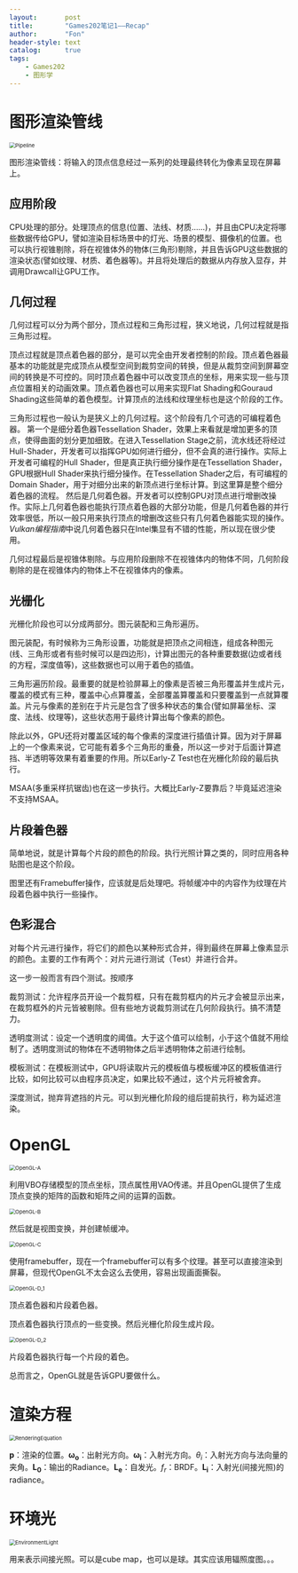 ```yaml
---
layout:       post
title:        "Games202笔记1——Recap"
author:       "Fon"
header-style: text
catalog:      true
tags:
    - Games202
    - 图形学
---
```




# 图形渲染管线

<img src="https://raw.githubusercontent.com/achmli/achmli.github.io/master/img/Games202/Recap/Pipeline.png" alt="Pipeline" style="zoom:67%;" />

图形渲染管线：将输入的顶点信息经过一系列的处理最终转化为像素呈现在屏幕上。

## 应用阶段

CPU处理的部分。处理顶点的信息(位置、法线、材质......)，并且由CPU决定将哪些数据传给GPU，譬如渲染目标场景中的灯光、场景的模型、摄像机的位置。也可以执行视锥剔除，将在视锥体外的物体(三角形)剔除，并且告诉GPU这些数据的渲染状态(譬如纹理、材质、着色器等)。并且将处理后的数据从内存放入显存，并调用Drawcall让GPU工作。

## 几何过程

几何过程可以分为两个部分，顶点过程和三角形过程，狭义地说，几何过程就是指三角形过程。

顶点过程就是顶点着色器的部分，是可以完全由开发者控制的阶段。顶点着色器最基本的功能就是完成顶点从模型空间到裁剪空间的转换，但是从裁剪空间到屏幕空间的转换是不可控的。同时顶点着色器中可以改变顶点的坐标，用来实现一些与顶点位置相关的动画效果。顶点着色器也可以用来实现Flat Shading和Gouraud Shading这些简单的着色模型。计算顶点的法线和纹理坐标也是这个阶段的工作。

三角形过程也一般认为是狭义上的几何过程。这个阶段有几个可选的可编程着色器。
第一个是细分着色器Tessellation Shader，效果上来看就是增加更多的顶点，使得曲面的划分更加细致。在进入Tessellation Stage之前，流水线还将经过Hull-Shader，开发者可以指挥GPU如何进行细分，但不会真的进行操作。实际上开发者可编程的Hull Shader，但是真正执行细分操作是在Tessellation Shader，GPU根据Hull Shader来执行细分操作。在Tessellation Shader之后，有可编程的Domain Shader，用于对细分出来的新顶点进行坐标计算。到这里算是整个细分着色器的流程。
然后是几何着色器。开发者可以控制GPU对顶点进行增删改操作。实际上几何着色器也能执行顶点着色器的大部分功能，但是几何着色器的并行效率很低，所以一般只用来执行顶点的增删改这些只有几何着色器能实现的操作。*Vulkan编程指南*中说几何着色器只在Intel集显有不错的性能，所以现在很少使用。

几何过程最后是视锥体剔除。与应用阶段删除不在视锥体内的物体不同，几何阶段剔除的是在视锥体内的物体上不在视锥体内的像素。

## 光栅化

光栅化阶段也可以分成两部分。图元装配和三角形遍历。

图元装配，有时候称为三角形设置，功能就是把顶点之间相连，组成各种图元(线、三角形或者有些时候可以是四边形)，计算出图元的各种重要数据(边或者线的方程，深度值等)，这些数据也可以用于着色的插值。

三角形遍历阶段。最重要的就是检验屏幕上的像素是否被三角形覆盖并生成片元，覆盖的模式有三种，覆盖中心点算覆盖，全部覆盖算覆盖和只要覆盖到一点就算覆盖。片元与像素的差别在于片元是包含了很多种状态的集合(譬如屏幕坐标、深度、法线、纹理等)，这些状态用于最终计算出每个像素的颜色。

除此以外，GPU还将对覆盖区域的每个像素的深度进行插值计算。因为对于屏幕上的一个像素来说，它可能有着多个三角形的重叠，所以这一步对于后面计算遮挡、半透明等效果有着重要的作用。所以Early-Z Test也在光栅化阶段的最后执行。

MSAA(多重采样抗锯齿)也在这一步执行。大概比Early-Z要靠后？毕竟延迟渲染不支持MSAA。

## 片段着色器

简单地说，就是计算每个片段的颜色的阶段。执行光照计算之类的，同时应用各种贴图也是这个阶段。

图里还有Framebuffer操作，应该就是后处理吧。将帧缓冲中的内容作为纹理在片段着色器中执行一些操作。

## 色彩混合

对每个片元进行操作，将它们的颜色以某种形式合并，得到最终在屏幕上像素显示的颜色。主要的工作有两个：对片元进行测试（Test）并进行合并。

这一步一般而言有四个测试。按顺序

裁剪测试：允许程序员开设一个裁剪框，只有在裁剪框内的片元才会被显示出来，在裁剪框外的片元皆被剔除。但有些地方说裁剪测试在几何阶段执行。搞不清楚力。

透明度测试：设定一个透明度的阈值。大于这个值可以绘制，小于这个值就不用绘制了。透明度测试的物体在不透明物体之后半透明物体之前进行绘制。

模板测试：在模板测试中，GPU将读取片元的模板值与模板缓冲区的模板值进行比较，如何比较可以由程序员决定，如果比较不通过，这个片元将被舍弃。

深度测试，抛弃背遮挡的片元。可以到光栅化阶段的组后提前执行，称为延迟渲染。

# OpenGL

<img src="https://raw.githubusercontent.com/achmli/achmli.github.io/master/img/Games202/Recap/OpenGL-A.png" alt="OpenGL-A" style="zoom:67%;" />

利用VBO存储模型的顶点坐标，顶点属性用VAO传递。并且OpenGL提供了生成顶点变换的矩阵的函数和矩阵之间的运算的函数。

<img src="https://raw.githubusercontent.com/achmli/achmli.github.io/master/img/Games202/Recap/OpenGL-B.png" alt="OpenGL-B" style="zoom:67%;" />

然后就是视图变换，并创建帧缓冲。

<img src="https://raw.githubusercontent.com/achmli/achmli.github.io/master/img/Games202/Recap/OpenGL-C.png" alt="OpenGL-C" style="zoom:67%;" />

使用framebuffer，现在一个framebuffer可以有多个纹理。甚至可以直接渲染到屏幕，但现代OpenGL不太会这么去使用，容易出现画面撕裂。

<img src="https://raw.githubusercontent.com/achmli/achmli.github.io/master/img/Games202/Recap/OpenGL-D_1.png" alt="OpenGL-D_1" style="zoom:67%;" />

顶点着色器和片段着色器。

顶点着色器执行顶点的一些变换。然后光栅化阶段生成片段。

<img src="https://raw.githubusercontent.com/achmli/achmli.github.io/master/img/Games202/Recap/OpenGL-D_2.png" alt="OpenGL-D_2" style="zoom:67%;" />

片段着色器执行每一个片段的着色。

总而言之，OpenGL就是告诉GPU要做什么。

# 渲染方程

<img src="https://raw.githubusercontent.com/achmli/achmli.github.io/master/img/Games202/Recap/RenderingEquation.png" alt="RenderingEquation" style="zoom:67%;" />

**p**：渲染的位置。**ω<sub>o</sub>**：出射光方向。**ω<sub>i</sub>**：入射光方向。*θ<sub>i</sub>*：入射光方向与法向量的夹角。**L<sub>0</sub>**：输出的Radiance。**L<sub>e</sub>**：自发光。*f<sub>r</sub>*：BRDF。**L<sub>i</sub>**：入射光(间接光照)的radiance。

# 环境光

<img src="https://raw.githubusercontent.com/achmli/achmli.github.io/master/img/Games202/Recap/EnvironmentLight.png" alt="EnvironmentLight" style="zoom:67%;" />

用来表示间接光照。可以是cube map，也可以是球。其实应该用辐照度图。。。